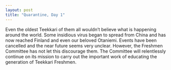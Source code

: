 ```yaml
---
layout: post
title: "Quarantine, Day 1"
---
```


Even the oldest Teekkari of them all wouldn’t believe what is happening around the world. Some insidious virus began to spread from China and has now reached Finland and even our beloved Otaniemi. Events have been cancelled and the near future seems very unclear. However, the Freshmen Committee has not let this discourage them. The Committee will relentlessly continue on its mission to carry out the important work of educating the generation of Teekkari Freshmen.